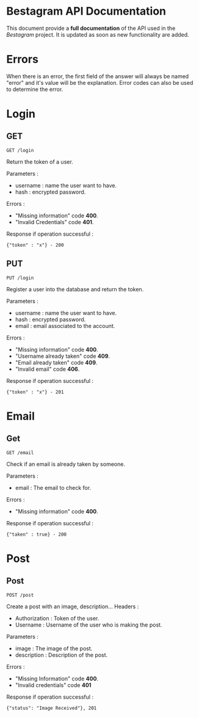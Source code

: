 
# Bestagram API Documentation
This document provide a **full documentation** of the API used in the *Bestagram* project. It is updated as soon as new functionality are added.

# Errors
When there is an error, the first field of the answer will always be named "error" and it's value will be the explanation. Error codes can also be used to determine the error.

# Login
## GET

    GET /login
   
Return the token of a user. 

Parameters : 
 - username : name the user want to have.
 - hash : encrypted password.
 
Errors : 
 - "Missing information" code **400**.
 - "Invalid Credentials" code **401**.

Response if operation successful :

    {"token" : "x"} - 200

## PUT
    PUT /login
   
Register a user into the database and return the token. 

Parameters :
 - username : name the user want to have.
 - hash : encrypted password.
 - email : email associated to the account.

Errors : 
 - "Missing information" code **400**.
 - "Username already taken" code **409**.
 - "Email already taken" code **409**.
 - "Invalid email" code **406**.

Response if operation successful :

    {"token" : "x"} - 201

# Email
## Get

    GET /email
   
Check if an email is already taken by someone. 

Parameters : 
 - email : The email to check for.

Errors :
 - "Missing information" code **400**.

Response if operation successful :

    {"taken" : true} - 200

# Post
## Post

    POST /post
   
Create a post with an image, description...
Headers :
 - Authorization : Token of the user.
 - Username : Username of the user who is making the post.

Parameters :
 - image : The image of the post.
 - description : Description of the post.

Errors :
 - "Missing Information" code **400**.
 - "Invalid credentials" code **401**

Response if operation successful :

    {"status": "Image Received"}, 201
